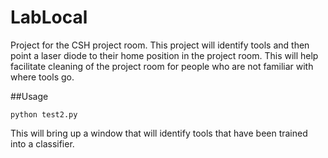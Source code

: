 # LabLocal
Project for the CSH project room. This project will identify tools and then point a laser diode to their home position in the project room. This will help facilitate cleaning of the project room for people who are not familiar with where tools go.

##Usage
```shell
python test2.py
```
This will bring up a window that will identify tools that have been trained into a classifier.

